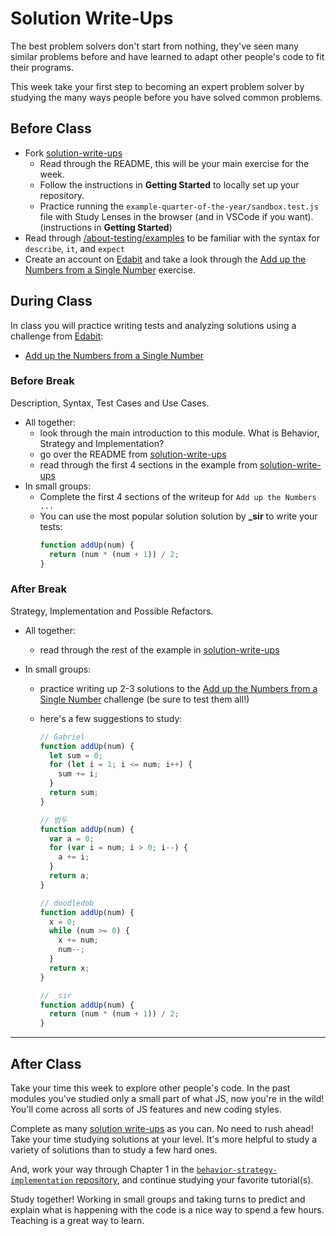 # Solution Write-Ups

The best problem solvers don't start from nothing, they've seen many similar problems before and have learned to adapt other people's code to fit their programs.

This week take your first step to becoming an expert problem solver by studying the many ways people before you have solved common problems.

## Before Class

- Fork [solution-write-ups](https://github.com/HackYourFutureBelgium/solution-write-ups)
  - Read through the README, this will be your main exercise for the week.
  - Follow the instructions in **Getting Started** to locally set up your repository.
  - Practice running the `example-quarter-of-the-year/sandbox.test.js` file with Study Lenses in the browser (and in VSCode if you want). (instructions in **Getting Started**)
- Read through [/about-testing/examples](https://github.com/HackYourFutureBelgium/behavior-strategy-implementation/tree/master/about-testing/examples) to be familiar with the syntax for `describe`, `it`, and `expect`
- Create an account on [Edabit](https://edabit.com) and take a look through the [Add up the Numbers from a Single Number](https://edabit.com/challenge/4gzDuDkompAqujpRi) exercise.

## During Class

In class you will practice writing tests and analyzing solutions using a challenge from [Edabit](https://edabit.com/):

- [Add up the Numbers from a Single Number](https://edabit.com/challenge/4gzDuDkompAqujpRi)

### Before Break

Description, Syntax, Test Cases and Use Cases.

- All together:
  - look through the main introduction to this module. What is Behavior, Strategy and Implementation?
  - go over the README from [solution-write-ups](https://github.com/HackYourFutureBelgium/solution-write-ups)
  - read through the first 4 sections in the example from [solution-write-ups](https://github.com/HackYourFutureBelgium/solution-write-ups)
- In small groups:
  - Complete the first 4 sections of the writeup for `Add up the Numbers ...`
  - You can use the most popular solution solution by **\_sir** to write your tests:
    ```js
    function addUp(num) {
      return (num * (num + 1)) / 2;
    }
    ```

### After Break

Strategy, Implementation and Possible Refactors.

- All together:
  - read through the rest of the example in [solution-write-ups](https://github.com/HackYourFutureBelgium/solution-write-ups)
- In small groups:

  - practice writing up 2-3 solutions to the [Add up the Numbers from a Single Number](https://edabit.com/challenge/4gzDuDkompAqujpRi) challenge (be sure to test them all!)
  - here's a few suggestions to study:

    ```js
    // Gabriel
    function addUp(num) {
      let sum = 0;
      for (let i = 1; i <= num; i++) {
        sum += i;
      }
      return sum;
    }

    // 범두
    function addUp(num) {
      var a = 0;
      for (var i = num; i > 0; i--) {
        a += i;
      }
      return a;
    }

    // doodledob
    function addUp(num) {
      x = 0;
      while (num >= 0) {
        x += num;
        num--;
      }
      return x;
    }

    // _sir
    function addUp(num) {
      return (num * (num + 1)) / 2;
    }
    ```

---

## After Class

Take your time this week to explore other people's code. In the past modules you've studied only a small part of what JS, now you're in the wild! You'll come across all sorts of JS features and new coding styles.

Complete as many [solution write-ups](https://github.com/HackYourFutureBelgium/solution-write-ups) as you can. No need to rush ahead! Take your time studying solutions at your level. It's more helpful to study a variety of solutions than to study a few hard ones.

And, work your way through Chapter 1 in the [`behavior-strategy-implementation` repository](https://github.com/HackYourFutureBelgium/behavior-strategy-implementation), and continue studying your favorite tutorial(s).

Study together! Working in small groups and taking turns to predict and explain
what is happening with the code is a nice way to spend a few hours. Teaching is
a great way to learn.
